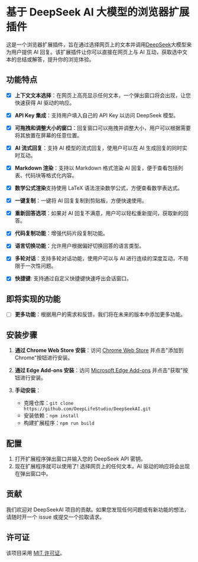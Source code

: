 # 基于 DeepSeek AI 大模型的浏览器扩展插件

这是一个浏览器扩展插件，旨在通过选择网页上的文本并调用[DeepSeek](https://deepseek.com)大模型来为用户提供 AI 回复。该扩展插件让你可以直接在网页上与 AI 互动，获取选中文本的总结或解答，提升你的浏览体验。
## 功能特点

- [x] **上下文文本选择**：在网页上高亮显示任何文本，一个弹出窗口将会出现，让您快速获得 AI 驱动的响应。
- [x] **API Key 集成**：支持用户填入自己的 API Key 以访问 DeepSeek 模型。
- [x] **可拖拽和调整大小的窗口**：回复窗口可以拖拽并调整大小，用户可以根据需要将其放置在屏幕的任意位置。
- [x] **AI 流式回复**：支持 AI 模型的流式回复，使用户可以在 AI 生成回复的同时实时互动。
- [x] **Markdown 渲染**：支持以 Markdown 格式渲染 AI 回复，便于查看包括列表、代码块等格式化内容。
- [x] **数学公式渲染**支持使用 LaTeX 语法渲染数学公式，方便查看数学表达式。
- [x] **一键复制**：一键将 AI 回复复制到剪贴板，方便快速使用。
- [x] **重新回答选项**：如果对 AI 回复不满意，用户可以轻松重新提问，获取新的回答。
- [x] **代码复制功能**：增强代码片段复制功能。
- [x] **语言切换功能**：允许用户根据偏好切换回答的语言类型。
- [x] **多轮对话**：支持多轮对话功能，使用户可以与 AI 进行连续的深度互动，不局限于一次性问题。
- [x] **快捷键**: 支持通过自定义快捷键快速呼出会话窗口。



## 即将实现的功能

- [ ] **更多功能**：根据用户的需求和反馈，我们将在未来的版本中添加更多功能。

## 安装步骤

1. **通过 Chrome Web Store 安装**：访问 [Chrome Web Store](https://chromewebstore.google.com/detail/bjjobdlpgglckcmhgmmecijpfobmcpap) 并点击"添加到 Chrome"按钮进行安装。

2. **通过 Edge Add-ons 安装**：访问 [Microsoft Edge Add-ons](您的Edge商店链接) 并点击"获取"按钮进行安装。

3. **手动安装**：
   - 克隆仓库：`git clone https://github.com/DeepLifeStudio/DeepSeekAI.git`
   - 安装依赖：`npm install`
   - 构建扩展程序：`npm run build`

## 配置

1. 打开扩展程序弹出窗口并输入您的 DeepSeek API 密钥。
2. 现在扩展程序就可以使用了! 选择网页上的任何文本，AI 驱动的响应将会出现在弹出窗口中。

## 贡献

我们欢迎对 DeepSeekAI 项目的贡献。如果您发现任何问题或有新功能的想法，请随时开一个 issue 或提交一个拉取请求。

## 许可证

该项目采用 [MIT 许可证](LICENSE)。
